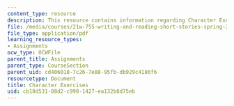 ```yaml
---
content_type: resource
description: This resource contains information regarding Character Exercises.
file: /media/courses/21w-755-writing-and-reading-short-stories-spring-2012/cb18d53108d2c9901427ea132b8d75eb_MIT21W_755S12_character.pdf
file_type: application/pdf
learning_resource_types:
- Assignments
ocw_type: OCWFile
parent_title: Assignments
parent_type: CourseSection
parent_uid: cd406018-7c26-7e88-95fb-db929c4186f6
resourcetype: Document
title: Character Exercises
uid: cb18d531-08d2-c990-1427-ea132b8d75eb
---
```

